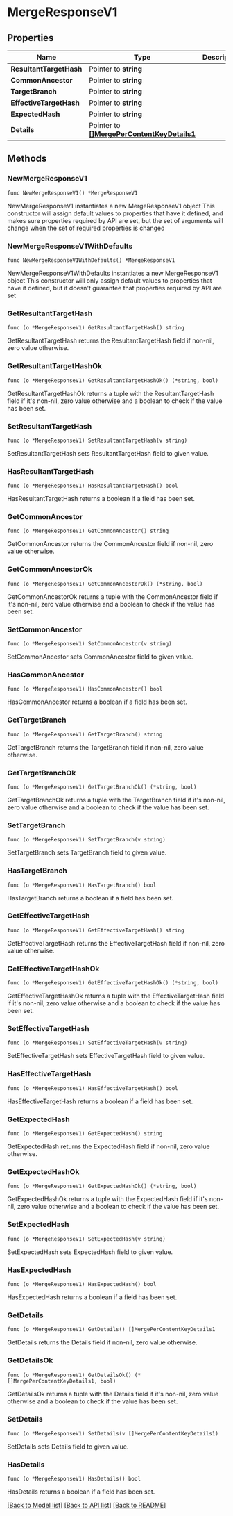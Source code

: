 # MergeResponseV1

## Properties

Name | Type | Description | Notes
------------ | ------------- | ------------- | -------------
**ResultantTargetHash** | Pointer to **string** |  | [optional] 
**CommonAncestor** | Pointer to **string** |  | [optional] 
**TargetBranch** | Pointer to **string** |  | [optional] 
**EffectiveTargetHash** | Pointer to **string** |  | [optional] 
**ExpectedHash** | Pointer to **string** |  | [optional] 
**Details** | Pointer to [**[]MergePerContentKeyDetails1**](MergePerContentKeyDetails1.md) |  | [optional] 

## Methods

### NewMergeResponseV1

`func NewMergeResponseV1() *MergeResponseV1`

NewMergeResponseV1 instantiates a new MergeResponseV1 object
This constructor will assign default values to properties that have it defined,
and makes sure properties required by API are set, but the set of arguments
will change when the set of required properties is changed

### NewMergeResponseV1WithDefaults

`func NewMergeResponseV1WithDefaults() *MergeResponseV1`

NewMergeResponseV1WithDefaults instantiates a new MergeResponseV1 object
This constructor will only assign default values to properties that have it defined,
but it doesn't guarantee that properties required by API are set

### GetResultantTargetHash

`func (o *MergeResponseV1) GetResultantTargetHash() string`

GetResultantTargetHash returns the ResultantTargetHash field if non-nil, zero value otherwise.

### GetResultantTargetHashOk

`func (o *MergeResponseV1) GetResultantTargetHashOk() (*string, bool)`

GetResultantTargetHashOk returns a tuple with the ResultantTargetHash field if it's non-nil, zero value otherwise
and a boolean to check if the value has been set.

### SetResultantTargetHash

`func (o *MergeResponseV1) SetResultantTargetHash(v string)`

SetResultantTargetHash sets ResultantTargetHash field to given value.

### HasResultantTargetHash

`func (o *MergeResponseV1) HasResultantTargetHash() bool`

HasResultantTargetHash returns a boolean if a field has been set.

### GetCommonAncestor

`func (o *MergeResponseV1) GetCommonAncestor() string`

GetCommonAncestor returns the CommonAncestor field if non-nil, zero value otherwise.

### GetCommonAncestorOk

`func (o *MergeResponseV1) GetCommonAncestorOk() (*string, bool)`

GetCommonAncestorOk returns a tuple with the CommonAncestor field if it's non-nil, zero value otherwise
and a boolean to check if the value has been set.

### SetCommonAncestor

`func (o *MergeResponseV1) SetCommonAncestor(v string)`

SetCommonAncestor sets CommonAncestor field to given value.

### HasCommonAncestor

`func (o *MergeResponseV1) HasCommonAncestor() bool`

HasCommonAncestor returns a boolean if a field has been set.

### GetTargetBranch

`func (o *MergeResponseV1) GetTargetBranch() string`

GetTargetBranch returns the TargetBranch field if non-nil, zero value otherwise.

### GetTargetBranchOk

`func (o *MergeResponseV1) GetTargetBranchOk() (*string, bool)`

GetTargetBranchOk returns a tuple with the TargetBranch field if it's non-nil, zero value otherwise
and a boolean to check if the value has been set.

### SetTargetBranch

`func (o *MergeResponseV1) SetTargetBranch(v string)`

SetTargetBranch sets TargetBranch field to given value.

### HasTargetBranch

`func (o *MergeResponseV1) HasTargetBranch() bool`

HasTargetBranch returns a boolean if a field has been set.

### GetEffectiveTargetHash

`func (o *MergeResponseV1) GetEffectiveTargetHash() string`

GetEffectiveTargetHash returns the EffectiveTargetHash field if non-nil, zero value otherwise.

### GetEffectiveTargetHashOk

`func (o *MergeResponseV1) GetEffectiveTargetHashOk() (*string, bool)`

GetEffectiveTargetHashOk returns a tuple with the EffectiveTargetHash field if it's non-nil, zero value otherwise
and a boolean to check if the value has been set.

### SetEffectiveTargetHash

`func (o *MergeResponseV1) SetEffectiveTargetHash(v string)`

SetEffectiveTargetHash sets EffectiveTargetHash field to given value.

### HasEffectiveTargetHash

`func (o *MergeResponseV1) HasEffectiveTargetHash() bool`

HasEffectiveTargetHash returns a boolean if a field has been set.

### GetExpectedHash

`func (o *MergeResponseV1) GetExpectedHash() string`

GetExpectedHash returns the ExpectedHash field if non-nil, zero value otherwise.

### GetExpectedHashOk

`func (o *MergeResponseV1) GetExpectedHashOk() (*string, bool)`

GetExpectedHashOk returns a tuple with the ExpectedHash field if it's non-nil, zero value otherwise
and a boolean to check if the value has been set.

### SetExpectedHash

`func (o *MergeResponseV1) SetExpectedHash(v string)`

SetExpectedHash sets ExpectedHash field to given value.

### HasExpectedHash

`func (o *MergeResponseV1) HasExpectedHash() bool`

HasExpectedHash returns a boolean if a field has been set.

### GetDetails

`func (o *MergeResponseV1) GetDetails() []MergePerContentKeyDetails1`

GetDetails returns the Details field if non-nil, zero value otherwise.

### GetDetailsOk

`func (o *MergeResponseV1) GetDetailsOk() (*[]MergePerContentKeyDetails1, bool)`

GetDetailsOk returns a tuple with the Details field if it's non-nil, zero value otherwise
and a boolean to check if the value has been set.

### SetDetails

`func (o *MergeResponseV1) SetDetails(v []MergePerContentKeyDetails1)`

SetDetails sets Details field to given value.

### HasDetails

`func (o *MergeResponseV1) HasDetails() bool`

HasDetails returns a boolean if a field has been set.


[[Back to Model list]](../README.md#documentation-for-models) [[Back to API list]](../README.md#documentation-for-api-endpoints) [[Back to README]](../README.md)


